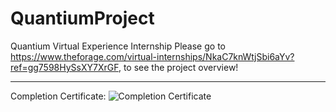 
# QuantiumProject
Quantium Virtual Experience Internship
Please go to https://www.theforage.com/virtual-internships/NkaC7knWtjSbi6aYv?ref=gg7598HySsXY7XrGF, to see the project overview!

-----------------------------------------------------------------------------------------------------------------------------------------------------------------
Completion Certificate:
![Completion Certificate](https://user-images.githubusercontent.com/62959983/121815002-5c075d00-ccb7-11eb-96ef-a55f77a46800.png)
